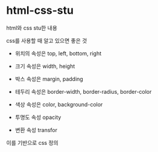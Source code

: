 # html-css-stu

html와 css stu한 내용

css를 사용할 때 알고 있으면 좋은 것

- 위치의 속성은 top, left, bottom, right

- 크기 속성은 width, height

- 박스 속성은 margin, padding

- 테두리 속성은 border-width, border-radius, border-color

- 색상 속성은 color, background-color

- 투명도 속성 opacity

- 변환 속성 transfor

이를 기반으로 css 정의


